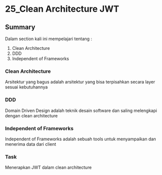 # 25_Clean Architecture JWT

## Summary
Dalam section kali ini mempelajari tentang :
1. Clean Architecture
2. DDD
3. Independent of Frameworks

### Clean Architecture
Arsitektur yang bagus adalah arsitektur yang bisa terpisahkan secara layer sesuai kebutuhannya

### DDD
Domain Driven Design adalah teknik desain software dan saling melengkapi dengan clean architecture

### Independent of Frameworks
Independent of Frameworks adalah sebuah tools untuk menyampaikan dan menerima data dari client

### Task 
Menerapkan JWT dalam clean architecture 
